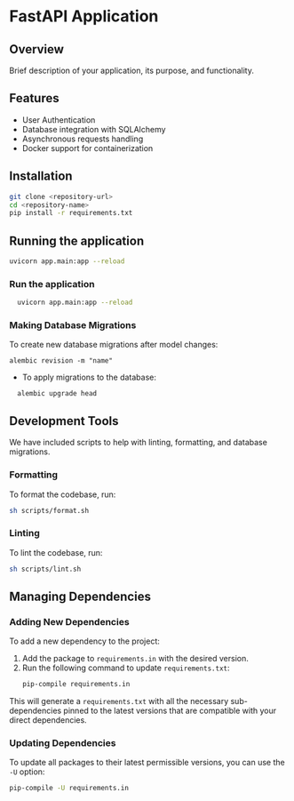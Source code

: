 # FastAPI Application

## Overview
Brief description of your application, its purpose, and functionality.

## Features
- User Authentication
- Database integration with SQLAlchemy
- Asynchronous requests handling
- Docker support for containerization

## Installation
```bash
git clone <repository-url>
cd <repository-name>
pip install -r requirements.txt
```

## Running the application
```bash
uvicorn app.main:app --reload
```


### Run the application
```bash
  uvicorn app.main:app --reload
```

### Making Database Migrations
To create new database migrations after model changes:
```base
alembic revision -m "name"
```

- To apply migrations to the database:
```base
  alembic upgrade head
```


## Development Tools
We have included scripts to help with linting, formatting, and database migrations.

### Formatting
To format the codebase, run:
```bash
sh scripts/format.sh
```

### Linting
To lint the codebase, run:
```bash
sh scripts/lint.sh
```

## Managing Dependencies

### Adding New Dependencies
To add a new dependency to the project:

1. Add the package to `requirements.in` with the desired version.
2. Run the following command to update `requirements.txt`:
    ```bash
    pip-compile requirements.in
    ```

This will generate a `requirements.txt` with all the necessary sub-dependencies pinned to the latest versions that are compatible with your direct dependencies.

### Updating Dependencies
To update all packages to their latest permissible versions, you can use the `-U` option:

```bash
pip-compile -U requirements.in

